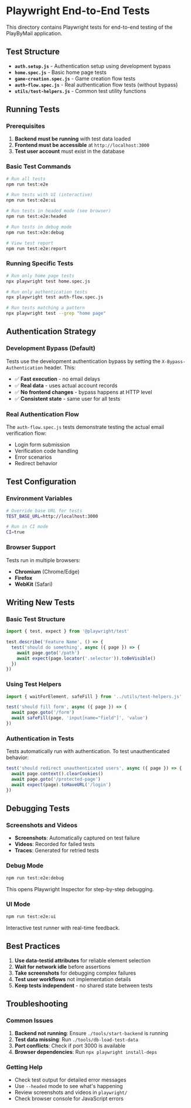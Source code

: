 # Playwright End-to-End Tests

This directory contains Playwright tests for end-to-end testing of the PlayByMail application.

## Test Structure

- **`auth.setup.js`** - Authentication setup using development bypass
- **`home.spec.js`** - Basic home page tests
- **`game-creation.spec.js`** - Game creation flow tests
- **`auth-flow.spec.js`** - Real authentication flow tests (without bypass)
- **`utils/test-helpers.js`** - Common test utility functions

## Running Tests

### Prerequisites

1. **Backend must be running** with test data loaded
2. **Frontend must be accessible** at `http://localhost:3000`
3. **Test user account** must exist in the database

### Basic Test Commands

```bash
# Run all tests
npm run test:e2e

# Run tests with UI (interactive)
npm run test:e2e:ui

# Run tests in headed mode (see browser)
npm run test:e2e:headed

# Run tests in debug mode
npm run test:e2e:debug

# View test report
npm run test:e2e:report
```

### Running Specific Tests

```bash
# Run only home page tests
npx playwright test home.spec.js

# Run only authentication tests
npx playwright test auth-flow.spec.js

# Run tests matching a pattern
npx playwright test --grep "home page"
```

## Authentication Strategy

### Development Bypass (Default)

Tests use the development authentication bypass by setting the `X-Bypass-Authentication` header. This:

- ✅ **Fast execution** - no email delays
- ✅ **Real data** - uses actual account records
- ✅ **No frontend changes** - bypass happens at HTTP level
- ✅ **Consistent state** - same user for all tests

### Real Authentication Flow

The `auth-flow.spec.js` tests demonstrate testing the actual email verification flow:

- Login form submission
- Verification code handling
- Error scenarios
- Redirect behavior

## Test Configuration

### Environment Variables

```bash
# Override base URL for tests
TEST_BASE_URL=http://localhost:3000

# Run in CI mode
CI=true
```

### Browser Support

Tests run in multiple browsers:
- **Chromium** (Chrome/Edge)
- **Firefox**
- **WebKit** (Safari)

## Writing New Tests

### Basic Test Structure

```javascript
import { test, expect } from '@playwright/test'

test.describe('Feature Name', () => {
  test('should do something', async ({ page }) => {
    await page.goto('/path')
    await expect(page.locator('.selector')).toBeVisible()
  })
})
```

### Using Test Helpers

```javascript
import { waitForElement, safeFill } from '../utils/test-helpers.js'

test('should fill form', async ({ page }) => {
  await page.goto('/form')
  await safeFill(page, 'input[name="field"]', 'value')
})
```

### Authentication in Tests

Tests automatically run with authentication. To test unauthenticated behavior:

```javascript
test('should redirect unauthenticated users', async ({ page }) => {
  await page.context().clearCookies()
  await page.goto('/protected-page')
  await expect(page).toHaveURL('/login')
})
```

## Debugging Tests

### Screenshots and Videos

- **Screenshots**: Automatically captured on test failure
- **Videos**: Recorded for failed tests
- **Traces**: Generated for retried tests

### Debug Mode

```bash
npm run test:e2e:debug
```

This opens Playwright Inspector for step-by-step debugging.

### UI Mode

```bash
npm run test:e2e:ui
```

Interactive test runner with real-time feedback.

## Best Practices

1. **Use data-testid attributes** for reliable element selection
2. **Wait for network idle** before assertions
3. **Take screenshots** for debugging complex failures
4. **Test user workflows** not implementation details
5. **Keep tests independent** - no shared state between tests

## Troubleshooting

### Common Issues

1. **Backend not running**: Ensure `./tools/start-backend` is running
2. **Test data missing**: Run `./tools/db-load-test-data`
3. **Port conflicts**: Check if port 3000 is available
4. **Browser dependencies**: Run `npx playwright install-deps`

### Getting Help

- Check test output for detailed error messages
- Use `--headed` mode to see what's happening
- Review screenshots and videos in `playwright/`
- Check browser console for JavaScript errors
